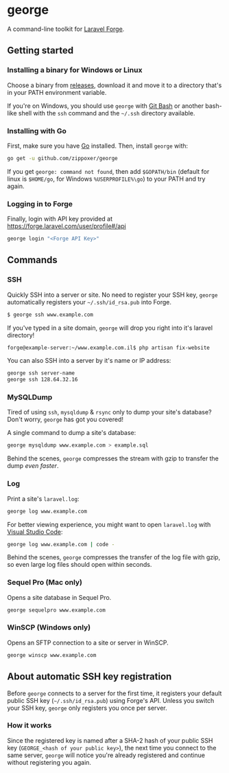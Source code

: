 # george

A command-line toolkit for [Laravel Forge](https://forge.laravel.com).

## Getting started

### Installing a binary for Windows or Linux

Choose a binary from [releases](https://github.com/zippoxer/george/releases), download it and move it to a directory that's in your PATH environment variable.

If you're on Windows, you should use `george` with [Git Bash](https://git-scm.com/downloads) or another bash-like shell with the `ssh` command and the `~/.ssh` directory available.

### Installing with Go

First, make sure you have [Go](https://golang.org) installed. Then, install `george` with:

```bash
go get -u github.com/zippoxer/george
```

If you get `george: command not found`, then add `$GOPATH/bin` (default for linux is `$HOME/go`, for Windows `%USERPROFILE%\go`) to your PATH and try again.

### Logging in to Forge

Finally, login with API key provided at https://forge.laravel.com/user/profile#/api

```bash
george login "<Forge API Key>"
```

## Commands

### SSH

Quickly SSH into a server or site. No need to register your SSH key, `george` automatically registers your `~/.ssh/id_rsa.pub` into Forge.

```bash
$ george ssh www.example.com
```

If you've typed in a site domain, `george` will drop you right into it's laravel directory!

```bash
forge@example-server:~/www.example.com.il$ php artisan fix-website
```

You can also SSH into a server by it's name or IP address:

```bash
george ssh server-name
george ssh 128.64.32.16
```

### MySQLDump

Tired of using `ssh`, `mysqldump` & `rsync` only to dump your site's database? Don't worry, `george` has got you covered!

A single command to dump a site's database:

```bash
george mysqldump www.example.com > example.sql
```

Behind the scenes, `george` compresses the stream with gzip to transfer the dump _even faster_.

### Log

Print a site's `laravel.log`:

```bash
george log www.example.com
```

For better viewing experience, you might want to open `laravel.log` with [Visual Studio Code](https://code.visualstudio.com/):

```bash
george log www.example.com | code -
```

Behind the scenes, `george` compresses the transfer of the log file with gzip, so even large log files should open within seconds.

### Sequel Pro (Mac only)

Opens a site database in Sequel Pro.

```bash
george sequelpro www.example.com
```

### WinSCP (Windows only)

Opens an SFTP connection to a site or server in WinSCP.

```bash
george winscp www.example.com
```

## About automatic SSH key registration

Before `george` connects to a server for the first time, it registers your default public SSH key (`~/.ssh/id_rsa.pub`) using Forge's API. Unless you switch your SSH key, `george` only registers you once per server.

### How it works

Since the registered key is named after a SHA-2 hash of your public SSH key (`GEORGE_<hash of your public key>`), the next time you connect to the same server, `george` will notice you're already registered and continue without registering you again.

